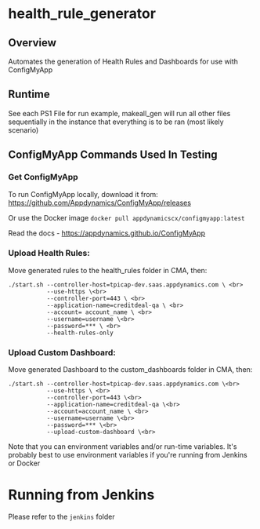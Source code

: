 # health_rule_generator
## Overview

Automates the generation of Health Rules and Dashboards for use with ConfigMyApp

## Runtime

See each PS1 File for run example, makeall_gen will run all other files sequentially in the instance that everything is to be ran (most likely scenario)

## ConfigMyApp Commands Used In Testing
### Get ConfigMyApp 
 
To run ConfigMyApp locally, download it from: 
https://github.com/Appdynamics/ConfigMyApp/releases

Or use the Docker image `docker pull appdynamicscx/configmyapp:latest`

Read the docs - https://appdynamics.github.io/ConfigMyApp 
### Upload Health Rules:
Move generated rules to the health_rules folder in CMA, then:
```
./start.sh --controller-host=tpicap-dev.saas.appdynamics.com \ <br>
           --use-https \<br> 
           --controller-port=443 \ <br> 
           --application-name=creditdeal-qa \ <br>
           --account= account_name \ <br>
           --username=username \<br>
           --password=*** \ <br>
           --health-rules-only
```
### Upload Custom Dashboard:
Move generated Dashboard to the custom_dashboards folder in CMA, then:

```
./start.sh --controller-host=tpicap-dev.saas.appdynamics.com \<br>
           --use-https \ <br> 
           --controller-port=443 \<br>
           --application-name=creditdeal-qa \<br>
           --account=account_name \ <br>
           --username=username \<br>
           --password=*** \<br>
           --upload-custom-dashboard \<br>
```
Note that you can environment variables and/or run-time variables. It's probably best to use environment variables if you're running from Jenkins or Docker 

# Running from Jenkins 

Please refer to the `jenkins` folder